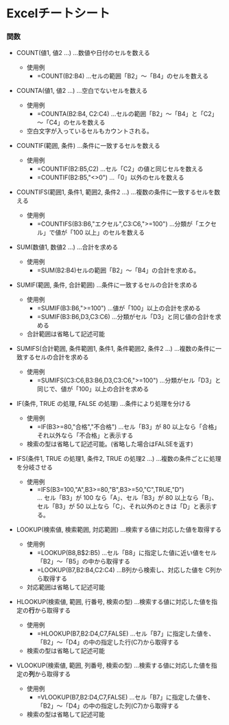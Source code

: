 # Excelチートシート  

### 関数  
- COUNT(値1, 値2 …) ...数値や日付のセルを数える  
  - 使用例  
    - =COUNT(B2:B4) ...セルの範囲「B2」～「B4」のセルを数える  
- COUNTA(値1, 値2 …) ...空白でないセルを数える  
  - 使用例  
    - =COUNTA(B2:B4, C2:C4) ...セルの範囲「B2」～「B4」と「C2」～「C4」のセルを数える  
  - 空白文字が入っているセルもカウントされる。  
- COUNTIF(範囲, 条件) ...条件に一致するセルを数える  
  - 使用例  
    - =COUNTIF(B2:B5,C2) ...セル「C2」の値と同じセルを数える  
    - =COUNTIF(B2:B5,"<>0") ...「0」以外のセルを数える  
- COUNTIFS(範囲1, 条件1, 範囲2, 条件2 …) ...複数の条件に一致するセルを数える  
  - 使用例  
    - =COUNTIFS(B3:B6,"エクセル",C3:C6,">=100") ...分類が「エクセル」で値が「100 以上」のセルを数える  

- SUM(数値1, 数値2 …) ...合計を求める  
  - 使用例  
    - =SUM(B2:B4)セルの範囲「B2」～「B4」の合計を求める。  
- SUMIF(範囲, 条件, 合計範囲) ...条件に一致するセルの合計を求める  
  - 使用例  
    - =SUMIF(B3:B6,">=100") ...値が「100」以上の合計を求める  
    - =SUMIF(B3:B6,D3,C3:C6) ...分類がセル「D3」と同じ値の合計を求める  
  - 合計範囲は省略して記述可能  
- SUMIFS(合計範囲, 条件範囲1, 条件1, 条件範囲2, 条件2 …) ...複数の条件に一致するセルの合計を求める  
  - 使用例  
    - =SUMIFS(C3:C6,B3:B6,D3,C3:C6,">=100") ...分類がセル「D3」と同じで、値が「100」以上の合計を求める  

- IF(条件, TRUE の処理, FALSE の処理) ...条件により処理を分ける  
  - 使用例  
    - =IF(B3>=80,"合格","不合格") ...セル「B3」が 80 以上なら「合格」それ以外なら「不合格」と表示する  
  - 検索の型は省略して記述可能。(省略した場合はFALSEを返す)  
- IFS(条件1, TRUE の処理1, 条件2, TRUE の処理2 …) ...複数の条件ごとに処理を分岐させる  
  - 使用例
    - =IFS(B3=100,"A",B3>=80,"B",B3>=50,"C",TRUE,"D")  
      ... セル「B3」が 100 なら「A」、セル「B3」が 80 以上なら「B」、セル「B3」が 50 以上なら「C」、それ以外のときは「D」と表示する。  

- LOOKUP(検索値, 検索範囲, 対応範囲) ...検索する値に対応した値を取得する  
  - 使用例  
    - =LOOKUP(B8,B$2:B5) ...セル「B8」に指定した値に近い値をセル「B2」～「B5」の中から取得する  
    - =LOOKUP(B7,B2:B4,C2:C4) ...B列から検索し、対応した値を C列から取得する  
  - 対応範囲は省略して記述可能  
- HLOOKUP(検索値, 範囲, 行番号, 検索の型) ...検索する値に対応した値を指定の**行**から取得する  
  - 使用例  
    - =HLOOKUP(B7,B2:D4,C7,FALSE) ...セル「B7」に指定した値を、「B2」～「D4」の中の指定した行(C7)から取得する  
  - 検索の型は省略して記述可能  
- VLOOKUP(検索値, 範囲, 列番号, 検索の型) ...検索する値に対応した値を指定の**列**から取得する  
  - 使用例  
    - =VLOOKUP(B7,B2:D4,C7,FALSE) ...セル「B7」に指定した値を、「B2」～「D4」の中の指定した列(C7)から取得する  
  - 検索の型は省略して記述可能  